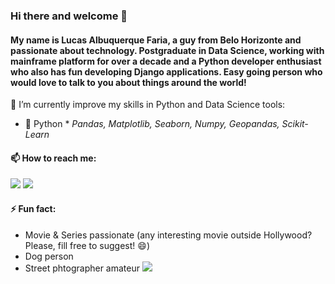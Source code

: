 ### Hi there and welcome 👋

#### My name is Lucas Albuquerque Faria, a guy from Belo Horizonte and passionate about technology. Postgraduate in Data Science, working with mainframe platform for over a decade and a Python developer enthusiast who also has fun developing Django applications. Easy going person who would love to talk to you about things around the world!

🌱 I’m currently improve my skills in Python and Data Science tools:
   * 🐍 Python 
    * *Pandas, Matplotlib, Seaborn, Numpy, Geopandas, Scikit-Learn*

 
#### 📫 How to reach me:
[<img src="https://img.shields.io/badge/LucasFaria-0A66C2?style=flat-square&logo=linkedin&logoColor=white" />](https://www.linkedin.com/in/lucasalbfar/)
[<img src="https://img.shields.io/badge/lucasalbfar@gmail.com-EA4335?style=flat-square&logo=Gmail&logoColor=white" />](mailto:lucasalbfarw@gmail.com)
  

#### ⚡ Fun fact:
  - Movie & Series passionate (any interesting movie outside Hollywood? Please, fill free to suggest! 😄)
  - Dog person
  - Street phtographer amateur [<img src="https://img.shields.io/badge/Instagram-E4405F?style=for-the-badge&logo=instagram&logoColor=white" />](https://www.instagram.com/lucasalbfar/)
  
<!--
**LucasAlbFar/LucasAlbFar** is a ✨ _special_ ✨ repository because its `README.md` (this file) appears on your GitHub profile.

Here are some ideas to get you started:

- 🔭 I’m currently working on ...
- 🌱 I’m currently learning ...
- 👯 I’m looking to collaborate on ...
- 🤔 I’m looking for help with ...
- 💬 Ask me about ...
- 📫 How to reach me: ...
- 😄 Pronouns: ...
- ⚡ Fun fact: ...
-->
